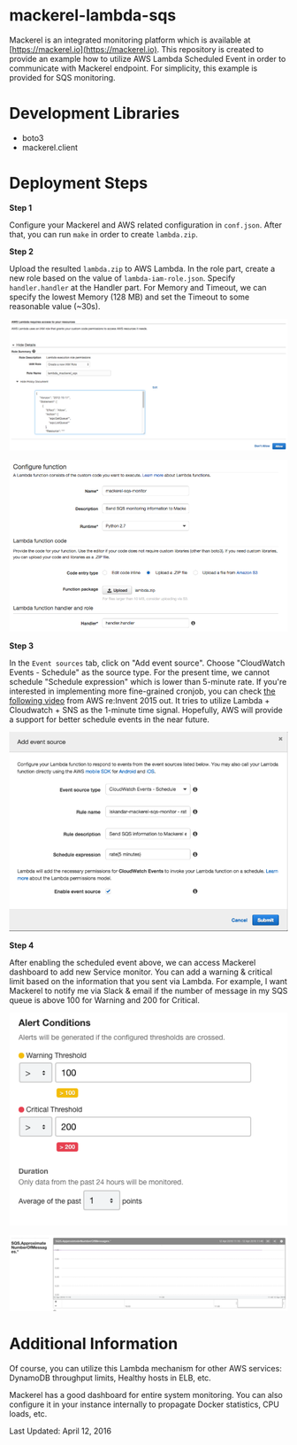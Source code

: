 mackerel-lambda-sqs
===============================

Mackerel is an integrated monitoring platform which is available at [https://mackerel.io](https://mackerel.io). This repository is created to provide an example how to utilize AWS Lambda Scheduled Event in order to communicate with Mackerel endpoint. For simplicity, this example is provided for SQS monitoring.


Development Libraries
===============================

- boto3
- mackerel.client


Deployment Steps
===============================

**Step 1**

Configure your Mackerel and AWS related configuration in `conf.json`. After that, you can run `make` in order to create `lambda.zip`.

**Step 2**

Upload the resulted `lambda.zip` to AWS Lambda. In the role part, create a new role based on the value of `lambda-iam-role.json`. Specify `handler.handler` at the Handler part. For Memory and Timeout, we can specify the lowest Memory (128 MB) and set the Timeout to some reasonable value (~30s).

![Role](https://raw.githubusercontent.com/freedomofkeima/mackerel-lambda-sqs/master/img/role.png)

![Lambda Configuration](https://raw.githubusercontent.com/freedomofkeima/mackerel-lambda-sqs/master/img/lambda.png)

**Step 3**

In the `Event sources` tab, click on "Add event source". Choose "CloudWatch Events - Schedule" as the source type. For the present time, we cannot schedule "Schedule expression" which is lower than 5-minute rate. If you're interested in implementing more fine-grained cronjob, you can check [the following video](https://www.youtube.com/watch?v=FhJxTIq81AU) from AWS re:Invent 2015 out. It tries to utilize Lambda + Cloudwatch + SNS as the 1-minute time signal. Hopefully, AWS will provide a support for better schedule events in the near future.

![Scheduled Event](https://raw.githubusercontent.com/freedomofkeima/mackerel-lambda-sqs/master/img/scheduled_event.png)

**Step 4**

After enabling the scheduled event above, we can access Mackerel dashboard to add new Service monitor. You can add a warning & critical limit based on the information that you sent via Lambda. For example, I want Mackerel to notify me via Slack & email if the number of message in my SQS queue is above 100 for Warning and 200 for Critical.

![Mackerel Alert](https://raw.githubusercontent.com/freedomofkeima/mackerel-lambda-sqs/master/img/mackerel_alert.png)

![Mackerel Graph](https://raw.githubusercontent.com/freedomofkeima/mackerel-lambda-sqs/master/img/mackerel_graph.png)


Additional Information
===============================

Of course, you can utilize this Lambda mechanism for other AWS services: DynamoDB throughput limits, Healthy hosts in ELB, etc. 

Mackerel has a good dashboard for entire system monitoring. You can also configure it in your instance internally to propagate Docker statistics, CPU loads, etc.


Last Updated: April 12, 2016
